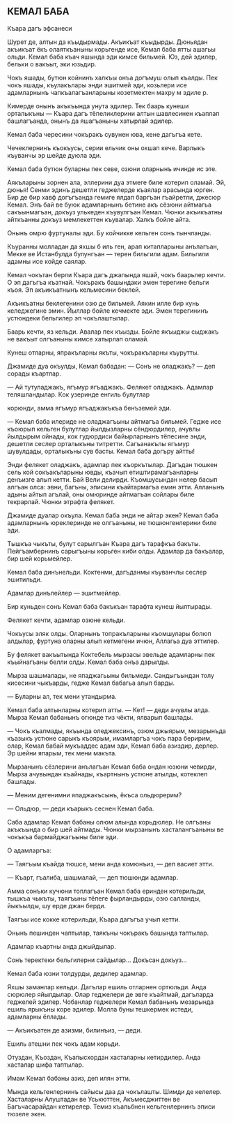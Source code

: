 ## КЕМАЛ БАБА

Къара дагъ эфсанеси

Шурет де, алтын да къыдырмады. Акъикъат къыдырды. Дюньядан акъикъат ёкъ олаяткъаныны корьгенде исе, Кемал баба ятты ашагьы ольди. Кемал баба къач яшында эди кимсе бильмей. Юз, дей эдилер, бельки о вакъыт, эки юзьдир.

Чокъ яшады, бутюн койнинъ халкъы онъа догъмуш олып къалды. Пек чокъ яшады, къулакълары энди эшитмей эди, козьлери исе адамларнынъ чапкъалагъанларыны козетмектен махру м эдиле р.

Кимерде онынъ акъкъында унута эдилер. Тек баарь кунеши орталыкъны — Къара дагъ тёпеликлерини алтын шавлесинен къаплап башлагъанда, онынъ да яшагъаныны хатырлай эдилер.

Кемал баба чересини чокъракъ сувунен юва, кене дагъгъа кете.

Чечеклернинъ къокъусы, серии ельчик оны охшап кече. Варлыкъ къуванчы эр шейде дуюла эди.

Кемал баба бутюн буларны пек севе, озюни оларнынъ ичинде ис эте.

Аякъларыны зорнен ала, эллерини дуа этмеге биле котерип оламай. Эй, дюнья! Сенми эдинъ дешетли геджелерде къаялар арасында юрген. Бир де бир хавф догъгъанда гемиге ялдап баргъан гъайретли, джесюр Кемал. Энъ бай ве буюк адамларнынъ бетине акъ сёзюни айтмагьа сакъынмагъан, докъуз улькеден къувулгъан Кемал. Чюнки акъикъатны айткъанны докъуз мемлекеттен къувалар. Халкъ бойле айта.

Онынъ омрю фуртуналы эди. Бу койчикке кельген сонъ тынчланды.

Къуранны молладан да яхшы б иль ген, арап китапларыны анълагъан, Мекке ве Истанбулда булунгъан — терен бильгили адам. Бильгили адамны исе койде саялар.

Кемал чокътан берли Къара дагъ джапында яшай, чокъ баарьлер кечти. О эп дагъгъа къатнай. Чокъракъ башындаки эмен терегине бельги къоя. Эп акъикъатнынъ кельмесини беклей.

Акъикъатны беклегенини озю де бильмей. Аякин илле бир кунь келеджегине эмин. Йыллар бойле кечмекте эди. Эмен терегининъ устюндеки бельгилер эп чокълаштылар.

Баарь кечти, яз кельди. Авалар пек къызды. Бойле якъыджы сыджакъ не вакъыт олгъаныны кимсе хатырлап оламай.

Кунеш отларны, япракъларны якъты, чокъракъларны къурутты.

Джамиде дуа окъулды, Кемал бабадан: — Сонъ не оладжакъ? — деп сорады къартлар.

— Ай тутуладжакъ, ягъмур ягъаджакъ. Фелякет оладжакъ. Адамлар теляшландылар. Кок узеринде енгиль булутлар

корюнди, амма ягъмур ягъаджакъкъа бенъземей эди.

— Кемал баба илериде не оладжагъыны айтмагъа бильмей. Гедже исе къоюрып кельген булутлар йылдызларны сёндюрдилер, ачувлы йылдырым ойнады, кок гудюрдиси байырларнынъ тёпесине энди, дешетли сеслер орталыкъны титретти. Сагъанакълы ягъмур шувулдады, орталыкъны сув басты. Кемал баба догъру айтты!

Энди фелякет оладжакъ, адамлар пек къоркътылар. Дагъдан тюшкен сель кой сокъакъларыны ювды, къачып етиштирамагъанларны денъизге алып кетти. Бай Вели делирди. Къомшусындан нелер басып алгъан олса: эвни, багъны, эписини къайтармагъа емин этти. Алланынъ адыны айтып агълай, оны омюринде айтмагъан сойлары биле текрарлай. Чюнки этрафта фелякет.

Джамиде дуалар окъула. Кемал баба энди не айтар экен? Кемал баба адамларнынъ юреклеринде не олгъаныны, не тюшюнгенлерини биле эди.

Тышкъа чыкъты, булут сарылгъан Къара дагъ тарафкъа бакъты. Пейгъамбернинъ сарыгъыны корьген киби олды. Адамлар да бакъалар, бир шей корьмейлер.

Кемал баба динънельди. Коктенми, дагъданмы къуванчлы сеслер эшитильди.

Адамлар динълейлер — эшитмейлер.

Бир куньден сонъ Кемал баба бакъкъан тарафта кунеш йылтырады.

Фелякет кечти, адамлар озюне кельди.

Чокъусы эляк олды. Оларнынъ топракъларыны къомшулары болюп алдылар, фуртуна оларны алып кетмегени ичюн, Аллагьа дуа эттилер.

Бу фелякет вакъытында Коктебель мырзасы эвельде адамларны пек къыйнагъаны белли олды. Кемал баба онъа дарылды.

Мырза шашмалады, не япаджагьыны бильмеди. Сандыгъындан толу кисесини чыкъарды, гедже Кемал бабагьа алып барды.

— Буларны ал, тек мени утандырма.

Кемал баба алтынларны котерип атты. — Кет! — деди ачувлы алда. Мырза Кемал бабанынъ огюнде тиз чёкти, ялварып башлады.

— Чокъ къалмады, якъында оледжексинъ, озюм джыярым, мезарынъда къазыкъ устюне сарыкъ къоярым, имамларгъа чокъ пара беририм, олар, Кемал бабай мукъаддес адам эди, Кемал баба азиздир, дерлер. Эр шейни япарым, тек мени макъта.

Мырзанынъ сёзлерини анълагъан Кемал баба ондан юзюни чевирди, Мырза ачувындан къайнады, къартнынъ устюне атылды, котеклеп башлады.

— Меним дегенимни япаджакъсынъ, ёкъса ольдюрерим?

— Ольдюр, — деди къарыкъ сеснен Кемал баба.

Саба адамлар Кемал бабаны олюм алында корьдюлер. Не олгъаны акъкъында о бир шей айтмады. Чюнки мырзанынъ хасталангъаныны ве чокъкъа бармайджагъыны биле эди.

О адамларгъа:

— Таягъым къайда тюшсе, мени анда комюнъиз, — деп васиет этти.

— Къарт, гъалиба, шашмалай, — деп тюшюнди адамлар.

Амма сонъки кучюни топлагъан Кемал баба еринден котерильди, тышкъа чыкъты, таягъыны тёпеге фырландырды, озю салланды, йыкъылды, шу ерде джан берди.

Таягъы исе кокке котерильди, Къара дагъгъа учып кетти.

Онынъ пешинден чаптылар, таякъны чокъракъ башында таптылар.

Адамлар къартны анда джыйдылар.

Сонъ теректеки бельгилерни сайдылар... Докъсан докъуз...

Кемал баба юзни толдурды, дедилер адамлар.

Яхшы заманлар кельди. Дагълар ешиль отларнен ортюльди. Анда сюрюлер яйылдылар. Олар геджелери де эвге къайтмай, дагъларда геджелей эдилер. Чобанлар геджелери Кемал бабанынъ мезарында ешиль ярыкъны коре эдилер. Молла буны тешкермек истеди, адамларны ёллады.

— Акъикъатен де азизми, билинъиз, — деди.

Ешиль атешни пек чокъ адам корьди.

Отуздан, Къоздан, Къапысхордан хасталарны кетирдилер. Анда хасталар шифа таптылар.

Имам Кемал бабаны азиз, деп илян этти.

Мында кельгенлернинъ сайысы даа да чокълашты. Шимди де келелер. Хасталарны Алуштадан ве Уськюттен, Акъмесджиттен ве Багъчасарайдан кетирелер. Темиз къальбнен кельгенлернинъ эписи тюзеле экен.
